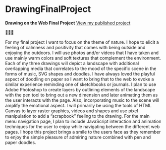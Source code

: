 # DrawingFinalProject

**Drawing on the Web Final Project**
[View my published project](http://i6.cims.nyu.edu/~id673/drawing/index.html)

:evergreen_tree::sun_with_face::sunflower:

For my final project I want to focus on the theme of nature. I hope to elicit a feeling of calmness and positivity that comes with being outside and enjoying the outdoors. I will use photos and/or videos that I have taken and use mainly warm colors and soft textures that complement the environment. Each of my three drawings will depict a landscape with additional overlapping media that correlates to the mood of the specific scene in the forms of music, SVG shapes and doodles. I have always loved the playful aspect of doodling on paper so I want to bring that to the web to evoke a similar experience reminding one of sketchbooks or journals. I plan to use Adobe Photoshop to create layers by outlining elements of the landscape with the pen tool to bring out a new dimension and later animating them as the user interacts with the page. Also, incorporating music to the scene will amplify the emotional aspect. I will primarily be using the tools of HTML Canvas to layer raster graphics, videos and shapes and use pixel manipulation to add a “scrapbook” feeling to the drawing. For the main menu navigation page, I plan to include JavaScript interaction and animation techniques for the user to enjoy while navigating between the different web pages. I hope this project brings a smile to the users face as they remember to enjoy the simple pleasure of admiring nature combined with pen and paper doodles.
